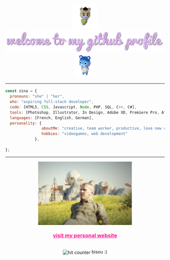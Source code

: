 <div align="center">
<img src="img/marty.gif" alt="marty from animal crossing" height="80"> <img src="img/welcome.gif" alt="welcome to my github profile" align="center">
<img src="img/mirti.gif" alt="bluebear from animal crossing" height="80">
</div>

<hr>


```javascript
const zina = {
  pronouns: "she" | "her", 
  who: "aspiring full-stack developer",
  code: [HTML5, CSS, Javascript, Node, PHP, SQL, C++, C#],
  tools: [Photoshop, Illustrator, In Design, Adobe XD, Premiere Pro, After Effects],
  languages: [French, English, German],
  personality: {
                aboutMe: "creative, team worker, productive, love new challenges", 
                hobbies: "videogames, web development"
             },
  
};
```

<hr>


<div align="center">
<img src="img/tarkov.png" alt="tarkov credit : https://www.youtube.com/c/JunckerTarkov" align="center" height="200">
<h3><a href="https://zinabfs.fr/" style="color: deeppink">visit my personal website</a></h3>

</div>

<br>
<div align="center">

<img src="https://profile-counter.glitch.me/zinabfs/count.svg" alt="hit counter" align="center">
bisou :)
</div>
